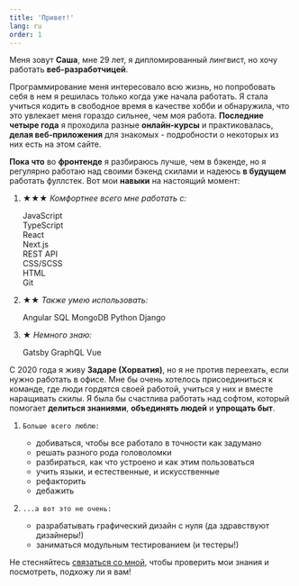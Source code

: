 ```yaml
---
title: 'Привет!'
lang: ru
order: 1 
---
```

Меня зовут **Саша**, мне 29 лет, я дипломированный лингвист, но хочу работать **веб-разработчицей**. 

Программирование меня интересовало всю жизнь, но попробовать себя в нем я решилась только когда уже начала работать. Я стала учиться кодить в свободное время в качестве хобби и обнаружила, что это увлекает меня гораздо сильнее, чем моя работа. **Последние четыре года** я проходила разные **онлайн-курсы** и практиковалась, **делая веб-приложения** для знакомых - подробности о некоторых из них есть на этом сайте.

**Пока что** во **фронтенде** я разбираюсь лучше, чем в бэкенде, но я регулярно работаю над своими бэкенд скилами и надеюсь **в будущем** работать фуллстек. Вот мои **навыки** на настоящий момент:

1. 
    **★★★** *Комфортнее всего мне работать с:*
    <div class="circles">
    <div class="l">JavaScript</div>
    <div class="l">TypeScript</div>
    <div class="l">React</div>
    <div class="l">Next.js</div>
    <div class="l">REST API</div>
    <div class="l">CSS/SCSS</div>
    <div class="l">HTML</div>
    <div class="l">Git</div>
    </div>

1. 
    **★★** *Также умею использовать:*
    <div class="circles">
    <span class="l">Angular</span>
    <span class="l">SQL</span>
    <span class="l">MongoDB</span>
    <span class="l">Python</span>
    <span class="l">Django</span>
    </div>

1. 
    **★** *Немного знаю:*
    <div class="circles">
    <span class="l">Gatsby</span>
    <span class="l">GraphQL</span>
    <span class="l">Vue</span>
    </div>

С 2020 года я живу **Задаре (Хорватия)**, но я не против переехать, если нужно работать в офисе. Мне бы очень хотелось присоединиться к команде, где люди гордятся своей работой, учиться у них и вместе наращивать скилы. Я была бы счастлива работать над софтом, который помогает **делиться знаниями**, **объединять людей** и **упрощать быт**.

1. 
    `Больше всего люблю:`
    - добиваться, чтобы все работало в точности как задумано
    - решать разного рода головоломки
    - разбираться, как что устроено и как этим пользоваться
    - учить языки, и естественные, и искусственные
    - рефакторить
    - дебажить

1. 
    `...а вот это не очень:`
    - разрабатывать графический дизайн с нуля (да здравствуют дизайнеры!)
    - заниматься модульным тестированием (и тестеры!)

Не стесняйтесь [связаться со мной](/#backToTop), чтобы проверить мои знания и посмотреть, подхожу ли я вам!